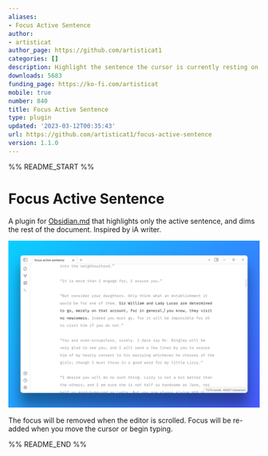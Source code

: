 ```yaml
---
aliases:
- Focus Active Sentence
author:
- artisticat
author_page: https://github.com/artisticat1
categories: []
description: Highlight the sentence the cursor is currently resting on.
downloads: 5683
funding_page: https://ko-fi.com/artisticat
mobile: true
number: 840
title: Focus Active Sentence
type: plugin
updated: '2023-03-12T00:35:43'
url: https://github.com/artisticat1/focus-active-sentence
version: 1.1.0
---
```


%% README_START %%

# Focus Active Sentence
A plugin for [Obsidian.md](https://obsidian.md/) that highlights only the active sentence, and dims the rest of the document. Inspired by iA writer.

![screenshot 1](https://raw.githubusercontent.com/artisticat1/focus-active-sentence/HEAD/screenshot_1.png)

The focus will be removed when the editor is scrolled. Focus will be re-added when you move the cursor or begin typing.

%% README_END %%